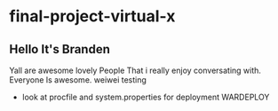 # final-project-virtual-x
## Hello It's Branden
Yall are awesome lovely People That i really enjoy conversating with. Everyone Is awesome.
weiwei testing


- look at procfile and system.properties for deployment WARDEPLOY

